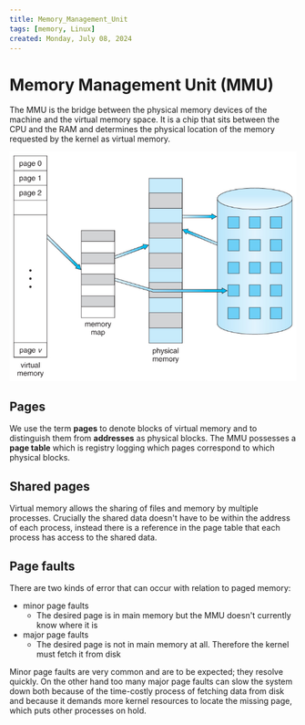 ```yaml
---
title: Memory_Management_Unit
tags: [memory, Linux]
created: Monday, July 08, 2024
---
```


# Memory Management Unit (MMU)

The MMU is the bridge between the physical memory devices of the machine and the
virtual memory space. It is a chip that sits between the CPU and the RAM and
determines the physical location of the memory requested by the kernel as
virtual memory.

![Virtual memory diagram](/img/virtual-memory-diagram.jpg)

## Pages

We use the term **pages** to denote blocks of virtual memory and to distinguish
them from **addresses** as physical blocks. The MMU possesses a **page table**
which is registry logging which pages correspond to which physical blocks.

## Shared pages

Virtual memory allows the sharing of files and memory by multiple processes.
Crucially the shared data doesn't have to be within the address of each process,
instead there is a reference in the page table that each process has access to
the shared data.

## Page faults

There are two kinds of error that can occur with relation to paged memory:

- minor page faults
  - The desired page is in main memory but the MMU doesn't currently know where
    it is
- major page faults
  - The desired page is not in main memory at all. Therefore the kernel must
    fetch it from disk

Minor page faults are very common and are to be expected; they resolve quickly.
On the other hand too many major page faults can slow the system down both
because of the time-costly process of fetching data from disk and because it
demands more kernel resources to locate the missing page, which puts other
processes on hold.
